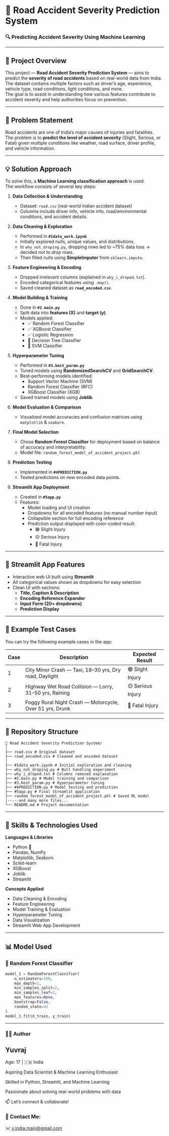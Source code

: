 # 🚗 Road Accident Severity Prediction System  

### 🔍 Predicting Accident Severity Using Machine Learning  

---

## 📘 Project Overview

This project — **Road Accident Severity Prediction System** — aims to predict the **severity of road accidents** based on real-world data from India.  
The dataset contains multiple factors such as driver’s age, experience, vehicle type, road conditions, light conditions, and more.  
The goal is to assist in understanding how various features contribute to accident severity and help authorities focus on prevention.

---

## 🧩 Problem Statement

Road accidents are one of India’s major causes of injuries and fatalities.  
The problem is to **predict the level of accident severity** (Slight, Serious, or Fatal) given multiple conditions like weather, road surface, driver profile, and vehicle information.

---

## 💡 Solution Approach

To solve this, a **Machine Learning classification approach** is used.  
The workflow consists of several key steps:

1. **Data Collection & Understanding**  
   - Dataset: `road.csv` (real-world Indian accident dataset)
   - Columns include driver info, vehicle info, road/environmental conditions, and accident details.

2. **Data Cleaning & Exploration**  
   - Performed in **`#1data_work.ipynb`**  
   - Initially explored nulls, unique values, and distributions.
   - In `why_not_droping.py`, dropping rows led to ~75% data loss → decided *not to drop* rows.
   - Then filled nulls using **SimpleImputer** from `sklearn.impute`.

3. **Feature Engineering & Encoding**  
   - Dropped irrelevant columns (explained in `why_i_droped.txt`).
   - Encoded categorical features using `.map()`.
   - Saved cleaned dataset as **`road_encoded.csv`**.

4. **Model Building & Training**  
   - Done in **`#2.main.py`**
   - Split data into **features (X)** and **target (y)**.
   - Models applied:
     - ✅ Random Forest Classifier  
     - ✅ XGBoost Classifier  
     - ✅ Logistic Regression  
     - 🔄 Decision Tree Classifier  
     - 🔄 SVM Classifier

5. **Hyperparameter Tuning**  
   - Performed in **`#3.best_param.py`**
   - Tuned models using **RandomizedSearchCV** and **GridSearchCV**.
   - Best-performing models identified:  
     - Support Vector Machine (SVM)  
     - Random Forest Classifier (RFC)  
     - XGBoost Classifier (XGB)
   - Saved trained models using **Joblib**.

6. **Model Evaluation & Comparison**  
   - Visualized model accuracies and confusion matrices using `matplotlib` & `seaborn`.

7. **Final Model Selection**  
   - Chose **Random Forest Classifier** for deployment based on balance of accuracy and interpretability.  
   - Model file: `random_forest_model_of_accident_project.pkl`

8. **Prediction Testing**  
   - Implemented in **`#4PREDICTION.py`**  
   - Tested predictions on new encoded data points.

9. **Streamlit App Deployment**  
   - Created in **`#5app.py`**
   - Features:
     - Model loading and UI creation
     - Dropdowns for all encoded features (no manual number input)
     - Collapsible section for full encoding reference
     - Prediction output displayed with color-coded result:  
       - 🟢 Slight Injury  
       - 🟡 Serious Injury  
       - 🔴 Fatal Injury

---

## 🎨 Streamlit App Features

- Interactive web UI built using **Streamlit**
- All categorical values shown as dropdowns for easy selection
- Clean UI with sections:
  - **Title, Caption & Description**
  - **Encoding Reference Expander**
  - **Input Form (20+ dropdowns)**
  - **Prediction Display**

---

## 🚦 Example Test Cases

You can try the following example cases in the app:

| Case | Description | Expected Result |
|------|--------------|----------------|
| 1 | City Minor Crash — Taxi, 18–30 yrs, Dry road, Daylight | 🟢 Slight Injury |
| 2 | Highway Wet Road Collision — Lorry, 31–50 yrs, Raining | 🟡 Serious Injury |
| 3 | Foggy Rural Night Crash — Motorcycle, Over 51 yrs, Drunk | 🔴 Fatal Injury |

---

## 📂 Repository Structure

```
📁 Road Accident Severity Prediction System/
│
├── road.csv # Original dataset
├── road_encoded.csv # Cleaned and encoded dataset
│
├── #1data_work.ipynb # Initial exploration and cleaning
├── why_not_droping.py # Null handling experiment
├── why_i_droped.txt # Columns removed explanation
├── #2.main.py # Model training and comparison
├── #3.best_param.py # Hyperparameter tuning
├── #4PREDICTION.py # Model testing and prediction
├── #5app.py # Final Streamlit application
├── random_forest_model_of_accident_project.pkl # Saved ML model
│-----and many more files...
└── README.md # Project documentation
```



---

## 🧠 Skills & Technologies Used

**Languages & Libraries**
- Python 🐍  
- Pandas, NumPy  
- Matplotlib, Seaborn  
- Scikit-learn  
- XGBoost  
- Joblib  
- Streamlit  

**Concepts Applied**
- Data Cleaning & Encoding  
- Feature Engineering  
- Model Training & Evaluation  
- Hyperparameter Tuning  
- Data Visualization  
- Streamlit Web App Development  

---

## 📊 Model Used

### 🎯 Random Forest Classifier
```python
model_1 = RandomForestClassifier(
    n_estimators=100,
    max_depth=2,
    min_samples_split=2,
    min_samples_leaf=2,
    max_features=None,
    bootstrap=False,
    random_state=42
)
model_1.fit(X_train, y_train)
```

---
### 👨‍💻 Author
## Yuvraj

Age: 17 | 🇮🇳 India

Aspiring Data Scientist & Machine Learning Enthusiast

Skilled in Python, Streamlit, and Machine Learning

Passionate about solving real-world problems with data

📫 Let’s connect & collaborate!




### 📧 **Contact Me:**  

✉️ y.india.main@gmail.com
